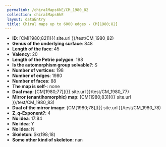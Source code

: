 ```yaml
--- 
 permalink: /chiralMaps6kE/CM_1980_82 
 collection: chiralMaps6kE
 layout: dataEntry
 title: Chiral maps up to 6000 edges - CM[1980;82]
---
```


- **ID**: [CM[1980;82]]({{ site.url }}/test/CM_1980_82)
- **Genus of the underlying surface**: 848
- **Length of the face**: 45
- **Valency**: 20
- **Length of the Petrie polygon**: 198
- **Is the automorphism group solvable?**: S
- **Number of vertices**: 198
- **Number of edges**: 1980
- **Number of faces**: 88
- **The map is self-**: none
- **Dual map**: [CM[1980;77]]({{ site.url }}/test/CM_1980_77)
- **Mirror (enantihomorphic) map**: [CM[1980;83]]({{ site.url }}/test/CM_1980_83)
- **Dual of the mirror image**: [CM[1980;78]]({{ site.url }}/test/CM_1980_78)
- **Z_q-Exponent?**: 4
- **No idea**:  17:84
- **No idea**: Y
- **No idea**: N
- **Skeleton**: Sk(198;18)
- **Some other kind of skeleton**: nan

